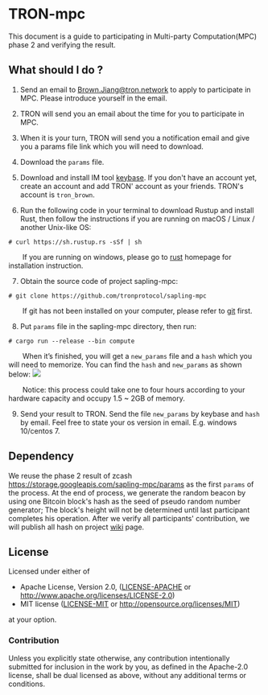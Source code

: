 # TRON-mpc

This document is a guide to participating in Multi-party Computation(MPC) phase 2 and verifying the result.

## What should I do   ? 

1. Send an email to Brown.Jiang@tron.network to apply to participate in MPC. Please introduce yourself in the email.

2. TRON will send you an email about the time for you to participate in MPC.

3. When it is your turn, TRON will send you a notification email and give you a params file link which you will need to download.

4. Download the `params` file.

5. Download and install IM tool [keybase](https://keybase.io/). If you don't have an account yet, create an account and add TRON' account as your friends. TRON's account is `tron_brown`.

6. Run the following code in your terminal to download Rustup and install Rust, then follow the instructions if you are running on macOS / Linux / another Unix-like OS:
```
# curl https://sh.rustup.rs -sSf | sh
```

&emsp;&emsp;If you are running on windows, please go to [rust](https://www.rust-lang.org/learn/get-started) homepage for installation instruction.

7. Obtain the source code of project sapling-mpc:
```
# git clone https://github.com/tronprotocol/sapling-mpc
```
&emsp;&emsp;If git has not been installed on your computer, please refer to [git](https://git-scm.com/downloads) first.

8. Put `params` file in the sapling-mpc directory, then run:
```
# cargo run --release --bin compute
```
&emsp;&emsp;When it’s finished, you will get a `new_params` file and a `hash` which you will need to memorize. You can find the `hash` and `new_params` as shown below:
![](https://raw.githubusercontent.com/tronprotocol/documentation-en/master/docs_without_index/internal-test/sapling-output.jpg)

&emsp;&emsp;Notice: this process could take one to four hours according to your hardware capacity and occupy 1.5 ~ 2GB of memory.

9. Send your result to TRON. Send the file `new_params` by keybase and `hash` by email. Feel free to state your os version in email. E.g. windows 10/centos 7.

## Dependency
We reuse the phase 2 result of zcash https://storage.googleapis.com/sapling-mpc/params as the first `params` of the process. At the end of process, we generate the random beacon by using one Bitcoin block's hash as the seed of pseudo random number generator; The block's height will not be determined until last participant completes his operation. After we verify all participants' contribution, we will publish all hash on project [wiki](https://github.com/tronprotocol/tron-mpc-testnet/wiki) page.

## License

Licensed under either of

 * Apache License, Version 2.0, ([LICENSE-APACHE](LICENSE-APACHE) or http://www.apache.org/licenses/LICENSE-2.0)
 * MIT license ([LICENSE-MIT](LICENSE-MIT) or http://opensource.org/licenses/MIT)

at your option.

### Contribution

Unless you explicitly state otherwise, any contribution intentionally submitted for inclusion in the work by you, as defined in the Apache-2.0 license, shall be dual licensed as above, without any additional terms or conditions.
